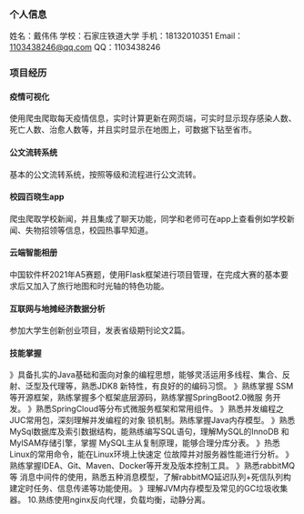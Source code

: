 ### 个人信息
姓名：戴伟伟
学校：石家庄铁道大学
手机：18132010351
Email：1103438246@qq.com
QQ：1103438246

### 项目经历
#### 疫情可视化
使用爬虫爬取每天疫情信息，实时计算更新在网页端，可实时显示现存感染人数、死亡人数、治愈人数等，并且实时显示在地图上，可数据下钻至省市。
#### 公文流转系统
基本的公文流转系统，按照等级和流程进行公文流转。
#### 校园百晓生app
爬虫爬取学校新闻，并且集成了聊天功能，同学和老师可在app上查看例如学校新闻、失物招领等信息，校园热事早知道。
#### 云端智能相册
中国软件杯2021年A5赛题，使用Flask框架进行项目管理，在完成大赛的基本要求后又加入了旅行地图和时光轴的特色功能。
#### 互联网与地摊经济数据分析
参加大学生创新创业项目，发表省级期刊论文2篇。

#### 技能掌握
》具备扎实的Java基础和面向对象的编程思想，能够灵活运用多线程、集合、反射、泛型及代理等，熟悉JDK8 新特性，有良好的的编码习惯。
》熟练掌握 SSM等开源框架，熟练掌握多个框架底层源码，熟练掌握SpringBoot2.0微服 务开发。
》熟悉SpringCloud等分布式微服务框架和常用组件。
》熟悉并发编程之JUC常用包，深刻理解并发编程的对象 锁机制。熟练掌握Java内存模型。
》熟悉MySql数据库及索引数据结构，能熟练编写SQL语句，理解MySQL的InnoDB 和 MylSAM存储引擎，掌握 MySQL主从复制原理，能够合理分库分表。
》热悉Linux的常用命令，能在Linux环境上快速定 位故障并对服务器性能进行分析。
》熟练掌握IDEA、Git、Maven、Docker等开发及版本控制工具。
》熟悉rabbitMQ等 消息中间件的使用，熟悉五种消息模型，了解rabbitMQ延迟队列+死信队列构建定时任务、信息传递等功能使用。
》理解JVM内存模型及常见的GC垃圾收集器。 10.熟练使用nginx反向代理，负载均衡，动静分离。
